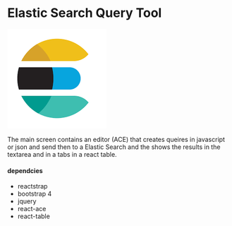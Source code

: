 # Elastic Search Query Tool

![es](https://github.com/jbastias/elasticsearch-query-tool/blob/master/es.png)

The main screen contains an editor (ACE) that creates queires in javascript or json and send then to a Elastic Search and the shows the results in the textarea and in a tabs in a react table.

#### dependcies
- reactstrap
- bootstrap 4
- jquery
- react-ace
- react-table